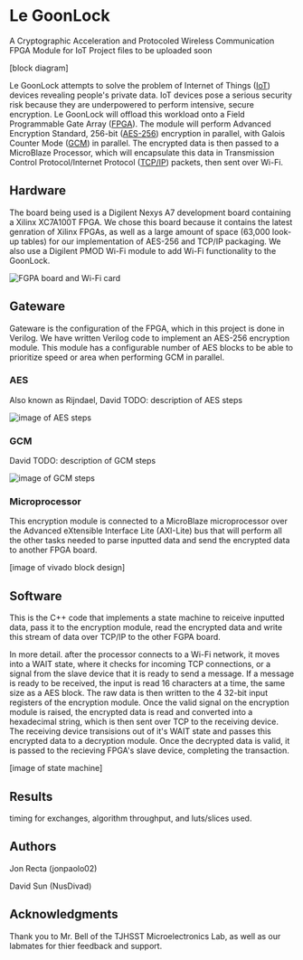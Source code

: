 # Le GoonLock

A Cryptographic Acceleration and Protocoled Wireless Communication FPGA Module for IoT
Project files to be uploaded soon

[block diagram]

Le GoonLock attempts to solve the problem of Internet of Things ([IoT](https://en.wikipedia.org/wiki/Internet_of_things)) devices revealing people's private data. IoT devices pose a serious security risk because they are underpowered to perform intensive, secure encryption. Le GoonLock will offload this workload onto a Field Programmable Gate Array ([FPGA](http://en.wikipedia.nom.ke/wiki/Field-programmable_gate_array)). The module will perform Advanced Encryption Standard, 256-bit ([AES-256](https://en.wikipedia.org/wiki/Advanced_Encryption_Standard)) encryption in parallel, with Galois Counter Mode ([GCM](https://en.wikipedia.org/wiki/Galois/Counter_Mode)) in parallel. The encrypted data is then passed to a MicroBlaze Processor, which will encapsulate this data in Transmission Control Protocol/Internet Protocol ([TCP/IP](http://en.wikipedia.nym.mn/wiki/Internet_protocol_suite)) packets, then sent over Wi-Fi.

## Hardware
The board being used is a Digilent Nexys A7 development board containing a Xilinx XC7A100T FPGA. We chose this board because it contains the latest genration of Xilinx FPGAs, as well as a large amount of space (63,000 look-up tables) for our implementation of AES-256 and TCP/IP packaging. We also use a Digilent PMOD Wi-Fi module to add Wi-Fi functionality to the GoonLock.

![FGPA board and Wi-Fi card](https://cdn10.bigcommerce.com/s-7gavg/products/629/images/5235/NexysA7-obl-600__85101.1541089437.1280.1280.jpg?c=2)

## Gateware
Gateware is the configuration of the FPGA, which in this project is done in Verilog. We have written Verilog code to implement an AES-256 encryption module. This module has a configurable number of AES blocks to be able to prioritize speed or area when performing GCM in parallel. 

### AES
Also known as Rijndael, David TODO: description of AES steps


![image of AES steps](https://upload.wikimedia.org/wikipedia/commons/9/98/Aes_round_function-new.svg)


### GCM
David TODO: description of GCM steps

![image of GCM steps](https://upload.wikimedia.org/wikipedia/commons/thumb/2/25/GCM-Galois_Counter_Mode_with_IV.svg/500px-GCM-Galois_Counter_Mode_with_IV.svg.png)


### Microprocessor

This encryption module is connected to a MicroBlaze microprocessor over the Advanced eXtensible Interface Lite (AXI-Lite) bus that will perform all the other tasks needed to parse inputted data and send the encrypted data to another FPGA board.

[image of vivado block design]


## Software
This is the C++ code that implements a state machine to reiceive inputted data, pass it to the encryption module, read the encrypted data and write this stream of data over TCP/IP to the other FGPA board. 

In more detail. after the processor connects to a Wi-Fi network, it moves into a WAIT state, where it checks for incoming TCP connections, or a signal from the slave device that it is ready to send a message. If a message is ready to be received, the input is read 16 characters at a time, the same size as a AES block. The raw data is then written to the 4 32-bit input registers of the encryption module. Once the valid signal on the encryption module is raised, the encrypted data is read and converted into a hexadecimal string, which is then sent over TCP to the receiving device. The receiving device transisions out of it's WAIT state and passes this encrypted data to a decryption module. Once the decrypted data is valid, it is passed to the recieving FPGA's slave device, completing the transaction.

[image of state machine]

## Results
timing for exchanges, algorithm throughput, and luts/slices used.

## Authors
Jon Recta (jonpaolo02)

David Sun (NusDivad)
## Acknowledgments
Thank you to Mr. Bell of the TJHSST Microelectronics Lab, as well as our labmates for thier feedback and support.
